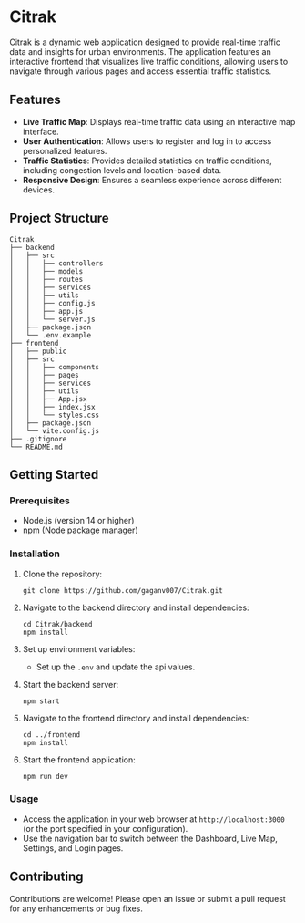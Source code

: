 # Citrak

Citrak is a dynamic web application designed to provide real-time traffic data and insights for urban environments. The application features an interactive frontend that visualizes live traffic conditions, allowing users to navigate through various pages and access essential traffic statistics.

## Features

- **Live Traffic Map**: Displays real-time traffic data using an interactive map interface.
- **User Authentication**: Allows users to register and log in to access personalized features.
- **Traffic Statistics**: Provides detailed statistics on traffic conditions, including congestion levels and location-based data.
- **Responsive Design**: Ensures a seamless experience across different devices.

## Project Structure

```
Citrak
├── backend
│   ├── src
│   │   ├── controllers
│   │   ├── models
│   │   ├── routes
│   │   ├── services
│   │   ├── utils
│   │   ├── config.js
│   │   ├── app.js
│   │   └── server.js
│   ├── package.json
│   └── .env.example
├── frontend
│   ├── public
│   ├── src
│   │   ├── components
│   │   ├── pages
│   │   ├── services
│   │   ├── utils
│   │   ├── App.jsx
│   │   ├── index.jsx
│   │   └── styles.css
│   ├── package.json
│   └── vite.config.js
├── .gitignore
└── README.md
```

## Getting Started

### Prerequisites

- Node.js (version 14 or higher)
- npm (Node package manager)

### Installation

1. Clone the repository:
   ```
   git clone https://github.com/gaganv007/Citrak.git
   ```

2. Navigate to the backend directory and install dependencies:
   ```
   cd Citrak/backend
   npm install
   ```

3. Set up environment variables:
   - Set up the `.env` and update the api values.

4. Start the backend server:
   ```
   npm start
   ```

5. Navigate to the frontend directory and install dependencies:
   ```
   cd ../frontend
   npm install
   ```

6. Start the frontend application:
   ```
   npm run dev
   ```

### Usage

- Access the application in your web browser at `http://localhost:3000` (or the port specified in your configuration).
- Use the navigation bar to switch between the Dashboard, Live Map, Settings, and Login pages.

## Contributing

Contributions are welcome! Please open an issue or submit a pull request for any enhancements or bug fixes.

